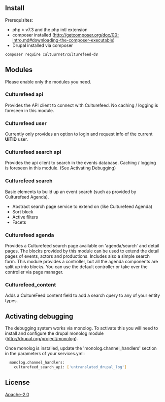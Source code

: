 ## Install

Prerequisites:

- php > v7.3 and the php intl extension
- composer installed (http://getcomposer.org/doc/00-intro.md#downloading-the-composer-executable)
- Drupal installed via composer

```bash
composer require cultuurnet/culturefeed-d8
```

## Modules

Please enable only the modules you need.

### Culturefeed api

Provides the API client to connect with Culturefeed. No caching / logging is foreseen in this module.

### Culturefeed user

Currently only provides an option to login and request info of the current __UiTID__ user.

### Culturefeed search api

Provides the api client to search in the events database. Caching / logging is foreseen in this module. (See Activating Debugging)

### Culturefeed search

Basic elements to build up an event search (such as provided by Culturefeed Agenda).

- Abstract search page service to extend on (like Culturefeed Agenda)
- Sort block
- Active filters
- Facets

### Culturefeed agenda
Provides a Culturefeed search page available on 'agenda/search' and detail pages. The blocks provided by this module can be used to extend the detail pages of events, actors and productions. Includes also a simple search form.
This module provides a controller, but all the agenda components are split up into blocks. You can use the default controller or take over the controller via page manager.

### Culturefeed_content
Adds a CultureFeed content field to add a search query to any of your entity types.


## Activating debugging
The debugging system works via monolog. To activate this you will need to install and configure the drupal monolog module (http://drupal.org/project/monolog).

Once monolog is installed, update the 'monolog.channel_handlers' section in the parameters of your services.yml:

```bash
  monolog.channel_handlers:
    culturefeed_search_api: ['untranslated_drupal_log']
```

## License

[Apache-2.0](http://www.apache.org/licenses/LICENSE-2.0.html)
